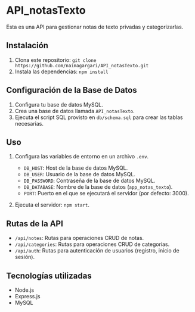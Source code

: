 # API_notasTexto

Esta es una API para gestionar notas de texto privadas y categorizarlas.

## Instalación

1. Clona este repositorio: `git clone https://github.com/naimagargari/API_notasTexto.git`
2. Instala las dependencias: `npm install`

## Configuración de la Base de Datos

1. Configura tu base de datos MySQL.
2. Crea una base de datos llamada `API_notasTexto`.
3. Ejecuta el script SQL provisto en `db/schema.sql` para crear las tablas necesarias.

## Uso

1. Configura las variables de entorno en un archivo `.env`.

   - `DB_HOST`: Host de la base de datos MySQL.
   - `DB_USER`: Usuario de la base de datos MySQL.
   - `DB_PASSWORD`: Contraseña de la base de datos MySQL.
   - `DB_DATABASE`: Nombre de la base de datos (`app_notas_texto`).
   - `PORT`: Puerto en el que se ejecutará el servidor (por defecto: 3000).

2. Ejecuta el servidor: `npm start`.

## Rutas de la API

- `/api/notes`: Rutas para operaciones CRUD de notas.
- `/api/categories`: Rutas para operaciones CRUD de categorías.
- `/api/auth`: Rutas para autenticación de usuarios (registro, inicio de sesión).

## Tecnologías utilizadas

- Node.js
- Express.js
- MySQL
